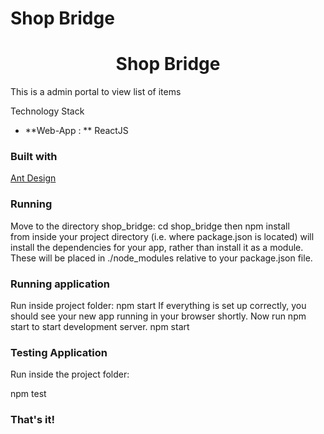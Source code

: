 # Shop Bridge

<h1 align="center">
    Shop Bridge
</h1>

<p>
This is a admin portal to view list of items

Technology Stack

- **Web-App : ** ReactJS

</p>

### Built with 
  [Ant Design](https://ant.design/docs/react/introduce)

### Running

Move to the directory shop_bridge: cd shop_bridge
then
npm install  
from inside your project directory (i.e. where package.json is located) will install the dependencies for your app, rather than install it as a module. These will be placed in ./node_modules relative to your package.json file.


### Running application

Run inside project folder:
npm start
If everything is set up correctly, you should see your new app running in your browser shortly.
Now run npm start to start development server.
npm start


### Testing Application

Run inside the project folder:

npm test


### That's it!





